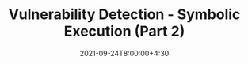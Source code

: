 ---
type: lecture
date: 2021-09-24T8:00:00+4:30
title: Vulnerability Detection - Symbolic Execution (Part 2)
tldr: "Symbolic Execution and its application for vulnerability detection."
thumbnail: /static_files/presentations/symex.png
links:
    - url: https://google.com
      name: slides
---